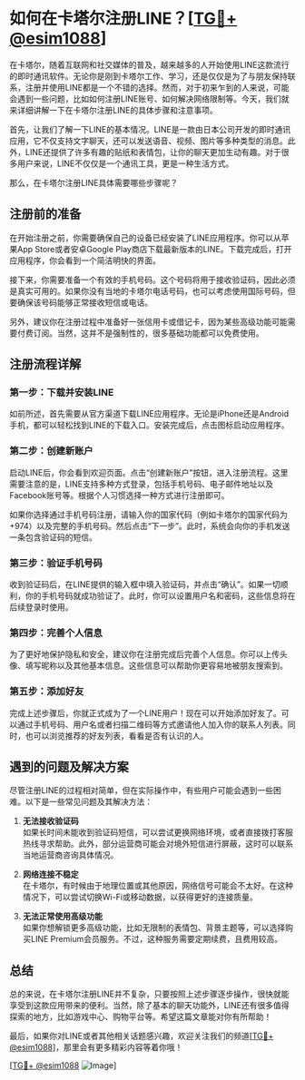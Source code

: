 # 如何在卡塔尔注册LINE？[[TG💪+ @esim1088](https://t.me/s/esim1088)]

在卡塔尔，随着互联网和社交媒体的普及，越来越多的人开始使用LINE这款流行的即时通讯软件。无论你是刚到卡塔尔工作、学习，还是仅仅是为了与朋友保持联系，注册并使用LINE都是一个不错的选择。然而，对于初来乍到的人来说，可能会遇到一些问题，比如如何注册LINE账号、如何解决网络限制等。今天，我们就来详细讲解一下在卡塔尔注册LINE的具体步骤和注意事项。

首先，让我们了解一下LINE的基本情况。LINE是一款由日本公司开发的即时通讯应用，它不仅支持文字聊天，还可以发送语音、视频、图片等多种类型的消息。此外，LINE还提供了许多有趣的贴纸和表情包，让你的聊天更加生动有趣。对于很多用户来说，LINE不仅仅是一个通讯工具，更是一种生活方式。

那么，在卡塔尔注册LINE具体需要哪些步骤呢？

## 注册前的准备

在开始注册之前，你需要确保自己的设备已经安装了LINE应用程序。你可以从苹果App Store或者安卓Google Play商店下载最新版本的LINE。下载完成后，打开应用程序，你会看到一个简洁明快的界面。

接下来，你需要准备一个有效的手机号码。这个号码将用于接收验证码，因此必须是真实可用的。如果你没有当地的卡塔尔电话号码，也可以考虑使用国际号码，但要确保该号码能够正常接收短信或电话。

另外，建议你在注册过程中准备好一张信用卡或借记卡，因为某些高级功能可能需要付费订阅。当然，这并不是强制性的，很多基础功能都可以免费使用。

## 注册流程详解

### 第一步：下载并安装LINE

如前所述，首先需要从官方渠道下载LINE应用程序。无论是iPhone还是Android手机，都可以轻松找到LINE的下载入口。安装完成后，点击图标启动应用程序。

### 第二步：创建新账户

启动LINE后，你会看到欢迎页面。点击“创建新账户”按钮，进入注册流程。这里需要注意的是，LINE支持多种方式登录，包括手机号码、电子邮件地址以及Facebook账号等。根据个人习惯选择一种方式进行注册即可。

如果你选择通过手机号码注册，请输入你的国家代码（例如卡塔尔的国家代码为+974）以及完整的手机号码。然后点击“下一步”。此时，系统会向你的手机发送一条包含验证码的短信。

### 第三步：验证手机号码

收到验证码后，在LINE提供的输入框中填入验证码，并点击“确认”。如果一切顺利，你的手机号码就成功验证了。此时，你可以设置用户名和密码，这些信息将在后续登录时使用。

### 第四步：完善个人信息

为了更好地保护隐私和安全，建议你在注册完成后完善个人信息。你可以上传头像、填写昵称以及其他基本信息。这些信息可以帮助你更容易地被朋友搜索到。

### 第五步：添加好友

完成上述步骤后，你就正式成为了一个LINE用户！现在可以开始添加好友了。可以通过手机号码、用户名或者扫描二维码等方式邀请他人加入你的联系人列表。同时，也可以浏览推荐的好友列表，看看是否有认识的人。

## 遇到的问题及解决方案

尽管注册LINE的过程相对简单，但在实际操作中，有些用户可能会遇到一些困难。以下是一些常见问题及其解决方法：

1. **无法接收验证码**  
   如果长时间未能收到验证码短信，可以尝试更换网络环境，或者直接拨打客服热线寻求帮助。此外，部分运营商可能会对境外短信进行屏蔽，这时可以联系当地运营商咨询具体情况。

2. **网络连接不稳定**  
   在卡塔尔，有时候由于地理位置或其他原因，网络信号可能会不太好。在这种情况下，可以尝试切换Wi-Fi或移动数据，以获得更好的连接质量。

3. **无法正常使用高级功能**  
   如果你想解锁更多高级功能，比如无限制的表情包、背景主题等，可以选择购买LINE Premium会员服务。不过，这种服务需要定期续费，且费用较高。

## 总结

总的来说，在卡塔尔注册LINE并不复杂，只要按照上述步骤逐步操作，很快就能享受到这款应用带来的便利。当然，除了基本的聊天功能外，LINE还有很多值得探索的地方，比如游戏中心、购物平台等。希望这篇文章能对你有所帮助！

最后，如果你对LINE或者其他相关话题感兴趣，欢迎关注我们的频道[[TG💪+ @esim1088](https://t.me/s/esim1088)]，那里会有更多精彩内容等着你哦！

[[TG💪+ @esim1088](https://t.me/s/esim1088) ![Image](https://i.postimg.cc/4NQfJmqS/Snipaste-2025-05-13-00-14-12.png)]